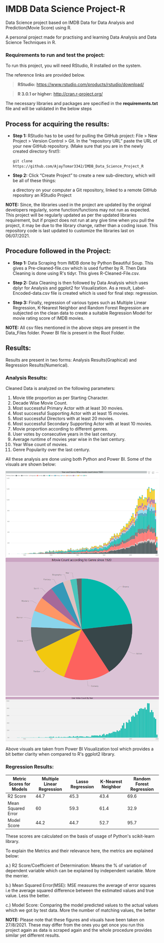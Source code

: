 # IMDB Data Science Project-R
Data Science project based on IMDB Data for Data Analysis and Prediction(Movie Score) using R. 

A personal project made for practising and learning Data Analysis and Data Science Techniques in R. 

### Requirements to run and test the project:

To run this project, you will need RStudio, R  installed on the system. 

The reference links are provided below.

> **RStudio:**
  https://www.rstudio.com/products/rstudio/download/

> **R 3.0.1 or higher:**
  http://cran.r-project.org/
	
The necessary libraries and packages are specified in the **requirements.txt** file and will be validated in the below steps

## Process for acquiring the results: 

  * **Step 1:**
  RStudio has to be used for pulling the GitHub project:
  File > New Project > Version Control > Git. In the “repository URL” paste the URL of your new GitHub repository.
  (Make sure that you are in the newly created directory first!):
  
  	```git clone https://github.com/AjayTomar3342/IMDB_Data_Science_Project_R```

  * **Step 2:**
  Click “Create Project” to create a new sub-directory, which will be all of these things:

    a directory on your computer
    a Git repository, linked to a remote GitHub repository
    an RStudio Project

  
  **NOTE:** 
Since, the libraries used in the project are updated by the original developers regularly, some function/functions may not run as expected. This project will be regularly updated as per the updated libraries requirement, but if project does not run at any give time when you pull the project, it may be due to the library change, rather than a coding issue. This repository code is last updated to customize the libraries last on 06/07/2021. 

## Procedure followed in the Project:

   * **Step 1:**
   Data Scraping from IMDB done by Python Beautiful Soup. This gives a Pre-cleaned-file.csv which is used      further by R. Then Data Cleaning is done using R's tidyr. This gives R-Cleaned-File.csv. 
   
   * **Step 2:**
   Data Cleaning is then followed by Data Analysis which uses dplyr for Analysis and ggplot2 for 	      	 Visualization. As a result, Label-Encoded-data.csv file is created which is used for final step: 	      regression. 
  
   * **Step 3:**
   Finally, regression of various types such as Multiple Linear Regression, K-Nearest Neighbor and Random      Forest Regression are subjected on the clean data to create a suitable Regression Model for movie rating    score of IMDB movies. 
   

  **NOTE:** 
All csv files mentioned in the above steps are present in the Data_Files folder. Power BI file is present in the Root Folder. 

## Results:

Results are present in two forms: Analysis Results(Graphical) and Regression Results(Numerical). 

### Analysis Results: 

Cleaned Data is analyzed on the following parameters: 

1. Movie title proportion as per Starting Character.
2. Decade Wise Movie Count.
3. Most successful Primary Actor with at least 30 movies. 
4. Most successful Supporting Actor with at least 15 movies.
5. Most successful Directors with at least 20 movies.
6. Most successful Secondary Supporting Actor with at least 10 movies.
7. Movie proportion according to different genres.
8. User votes by consecutive years in the last century.
9. Average runtime of movies year wise in the last century.
10. Year Wise count of movies. 
11. Genre Popularity over the last century.

All these analysis are done using both Python and Power BI. Some of the visuals are shown below: 

<img src="Results/Visual_Result_a.PNG"> 
<img src="Results/Visual_Result_b.PNG"> 
<img src="Results/Visual_Result_c.PNG"> 

Above visuals are taken from Power BI Visualization tool which provides a bit better clarity when compared to R's ggplot2 library.

### Regression Results:

Metric Scores for Models | Multiple Linear Regression | Lasso Regression | K-Nearest Neighbor | Random Forest Regression
---                      | --- | --- | --- | ---
R2 Score                 | 44.7 | 45.3 | 43.4 | 69.6
Mean Squared Error	 | 60 | 59.3 | 61.4 | 32.9
Model Score 		 | 44.2 | 44.7 | 52.7 | 95.7

These scores are calculated on the basis of usage of Python's scikit-learn library. 

To explain the Metrics and their relevance here, the metrics are explained below:

a.) R2 Score/Coefficient of Determination:  Means the % of variation of dependent variable which can be explained by independent variable. More the merrier. 

b.) Mean Squared Error(MSE): MSE measures the average of error squares i.e the average squared difference between the estimated values and true value. Less the better. 

c.) Model Score: Comparing the model predicted values to the actual values which we got by test data. More the number of matching values, the better

  **NOTE:** 
Please note that these figures and visuals have been taken on 27/8/2021. These may differ from the ones you get once you run this project again as data is scraped again and the whole procedure provides similar yet different results.  




